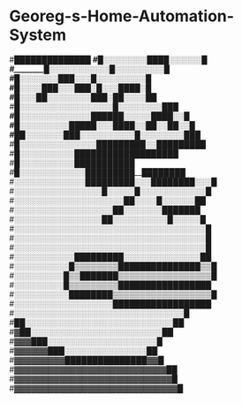 # Georeg-s-Home-Automation-System



























#__________████████_____██████
#_________█░░░░░░░░██_██░░░░░░█
#________█░░░░░░░░░░░█░░░░░░░░░█
#_______█░░░░░░░███░░░█░░░░░░░░░█
#_______█░░░░███░░░███░█░░░████░█
#______█░░░██░░░░░░░░███░██░░░░██
#_____█░░░░░░░░░░░░░░░░░█░░░░░░░░███
#____█░░░░░░░░░░░░░██████░░░░░████░░█
#____█░░░░░░░░░█████░░░████░░██░░██░░█
#___██░░░░░░░███░░░░░░░░░░█░░░░░░░░███
#__█░░░░░░░░░░░░░░█████████░░█████████
#_█░░░░░░░░░░█████_████___████_█████___█
#_█░░░░░░░░░░█______█_███__█_____███_█___█
#█░░░░░░░░░░░░█___████_████____██_██████
#░░░░░░░░░░░░░█████████░░░████████░░░█
#░░░░░░░░░░░░░░░░█░░░░░█░░░░░░░░░░░░█
#░░░░░░░░░░░░░░░░░░░░██░░░░█░░░░░░██
#░░░░░░░░░░░░░░░░░░██░░░░░░░███████
#░░░░░░░░░░░░░░░░██░░░░░░░░░░█░░░░░█
#░░░░░░░░░░░░░░░░░░░░░░░░░░░░░░░░░░░█
#░░░░░░░░░░░░░░░░░░░░░░░░░░░░░░░░░░░█
#░░░░░░░░░░░░░░░░░░░░░░░░░░░░░░░░░░░█
#░░░░░░░░░░░█████████░░░░░░░░░░░░░░██
#░░░░░░░░░░█▒▒▒▒▒▒▒▒███████████████▒▒█
#░░░░░░░░░█▒▒███████▒▒▒▒▒▒▒▒▒▒▒▒▒▒▒▒▒█
#░░░░░░░░░█▒▒▒▒▒▒▒▒▒█████████████████
#░░░░░░░░░░████████▒▒▒▒▒▒▒▒▒▒▒▒▒▒▒▒▒▒█
#░░░░░░░░░░░░░░░░░░██████████████████
#░░░░░░░░░░░░░░░░░░░░░░░░░░░░░░░█
#██░░░░░░░░░░░░░░░░░░░░░░░░░░░██
#▓██░░░░░░░░░░░░░░░░░░░░░░░░██
#▓▓▓███░░░░░░░░░░░░░░░░░░░░█
#▓▓▓▓▓▓███░░░░░░░░░░░░░░░██
#▓▓▓▓▓▓▓▓▓███████████████▓▓█
#▓▓▓▓▓▓▓▓▓▓▓▓▓▓▓▓▓▓▓▓▓▓▓▓▓▓▓██
#▓▓▓▓▓▓▓▓▓▓▓▓▓▓▓▓▓▓▓▓▓▓▓▓▓▓▓▓█
#▓▓▓▓▓▓▓▓▓▓▓▓▓▓▓▓▓▓▓▓▓▓▓▓▓▓▓▓▓█
